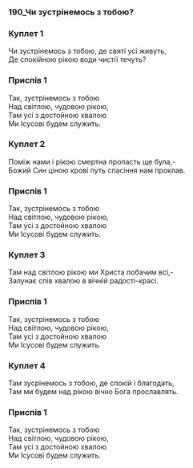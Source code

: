 ### 190_Чи зустрінемось з тобою?
### Куплет 1
Чи зустрінемось з тобою, де святі усі живуть,<br/>Де спокійною рікою води чистії течуть?
### Приспів 1
Так, зустрінемось з тобою<br/>Над світлою, чудовою рікою,<br/>Там усі з достойною хвалою<br/>Ми Ісусові будем служить.
### Куплет 2
Поміж нами і рікою смертна пропасть ще була,-<br/>Божий Син ціною крові путь спасіння нам проклав.
### Приспів 1
Так, зустрінемось з тобою<br/>Над світлою, чудовою рікою,<br/>Там усі з достойною хвалою<br/>Ми Ісусові будем служить.
### Куплет 3
Там над світлою рікою ми Христа побачим всі,-<br/>Залунає спів хвалою в вічній радості-красі.
### Приспів 1
Так, зустрінемось з тобою<br/>Над світлою, чудовою рікою,<br/>Там усі з достойною хвалою<br/>Ми Ісусові будем служить.
### Куплет 4
Там зусрінемось з тобою, де спокій і благодать,<br/>Там ми будем над рікою вічно Бога прославлять.
### Приспів 1
Так, зустрінемось з тобою<br/>Над світлою, чудовою рікою,<br/>Там усі з достойною хвалою<br/>Ми Ісусові будем служить.
